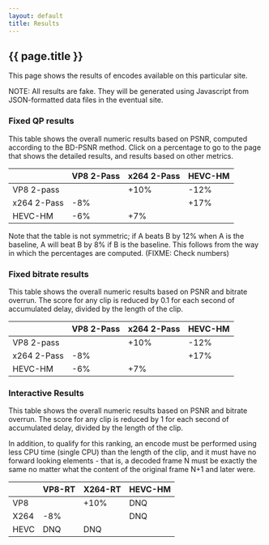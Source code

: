 ```yaml
---
layout: default
title: Results
---
```


<h2>{{ page.title }}</h2>

This page shows the results of encodes available on this particular site.

NOTE: All results are fake. They will be generated using Javascript from
JSON-formatted data files in the eventual site.


### Fixed QP results

This table shows the overall numeric results based on PSNR, computed according
to the BD-PSNR method. Click on a percentage to go to the page that shows the
detailed results, and results based on other metrics.


|             | VP8 2-Pass | x264 2-Pass | HEVC-HM |
| ----------- | ---------- | ----------- | ------- |
| VP8 2-pass  |            |        +10% |    -12% |
| x264 2-Pass |        -8% |             |    +17% |
| HEVC-HM     |        -6% |         +7% |         |


Note that the table is not symmetric; if A beats B by 12% when A is the
baseline, A will beat B by 8% if B is the baseline. This follows from the way
in which the percentages are computed. (FIXME: Check numbers)


### Fixed bitrate results

This table shows the overall numeric results based on PSNR and bitrate
overrun. The score for any clip is reduced by 0.1 for each second of
accumulated delay, divided by the length of the clip.


|             | VP8 2-Pass | x264 2-Pass | HEVC-HM |
| ----------- | ---------- | ----------- | ------- |
| VP8 2-pass  |            |        +10% |    -12% |
| x264 2-Pass |        -8% |             |    +17% |
| HEVC-HM     |        -6% |         +7% |         |


### Interactive Results

This table shows the overall numeric results based on PSNR and bitrate
overrun. The score for any clip is reduced by 1 for each second of accumulated
delay, divided by the length of the clip.

In addition, to qualify for this ranking, an encode must be performed using
less CPU time (single CPU) than the length of the clip, and it must have no
forward looking elements - that is, a decoded frame N must be exactly the same
no matter what the content of the original frame N+1 and later were.


|      | VP8-RT | X264-RT | HEVC-HM |
| ---- | ------ | ------- | ------- |
| VP8  |        |    +10% |     DNQ |
| X264 |    -8% |         |     DNQ |
| HEVC |    DNQ |     DNQ |         |
